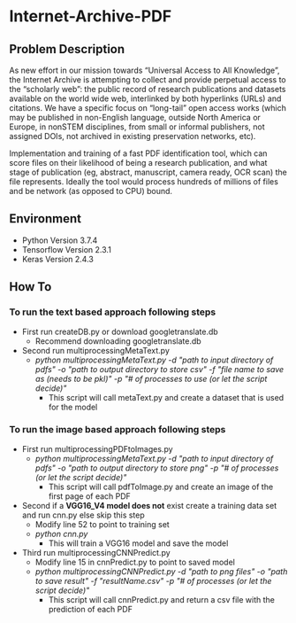 # Internet-Archive-PDF

## Problem Description
As new effort in our mission towards “Universal Access to All Knowledge”, the Internet Archive
is attempting to collect and provide perpetual access to the “scholarly web”: the public record of
research publications and datasets available on the world wide web, interlinked by both
hyperlinks (URLs) and citations. We have a specific focus on “long-tail” open access works
(which may be published in non-English language, outside North America or Europe, in nonSTEM disciplines, from small or informal publishers, not assigned DOIs, not archived in existing
preservation networks, etc).

Implementation and training of a fast PDF identification tool, which can score files on
their likelihood of being a research publication, and what stage of publication (eg,
abstract, manuscript, camera ready, OCR scan) the file represents. Ideally the tool would
process hundreds of millions of files and be network (as opposed to CPU) bound.

## Environment 
- Python Version 3.7.4
- Tensorflow Version 2.3.1
- Keras Version 2.4.3


## How To
### To run the text based approach following steps
- First run createDB.py or download googletranslate.db
  - Recommend downloading googletranslate.db
- Second run multiprocessingMetaText.py 
  - *python multiprocessingMetaText.py -d "path to input directory of pdfs" -o "path to output directory to store csv" -f "file name to save as (needs to be pkl)" -p "# of processes to use (or let the script decide)"*
    - This script will call metaText.py and create a dataset that is used for the model

### To run the image based approach following steps
- First run multiprocessingPDFtoImages.py
  - *python multiprocessingMetaText.py -d "path to input directory of pdfs" -o "path to output directory to store png" -p "# of processes (or let the script decide)"*
    - This script will call pdfToImage.py and create an image of the first page of each PDF
- Second if a **VGG16_V4 model does not** exist create a training data set and run cnn.py else skip this step
  - Modify line 52 to point to training set
  - *python cnn.py*
    - This will train a VGG16 model and save the model
- Third run multiprocessingCNNPredict.py
  - Modify line 15 in cnnPredict.py to point to saved model
  - *python multiprocessingCNNPredict.py -d "path to png files" -o "path to save result" -f "resultName.csv" -p "# of processes (or let the script decide)"* 
    - This script will call cnnPredict.py and return a csv file with the prediction of each PDF 
